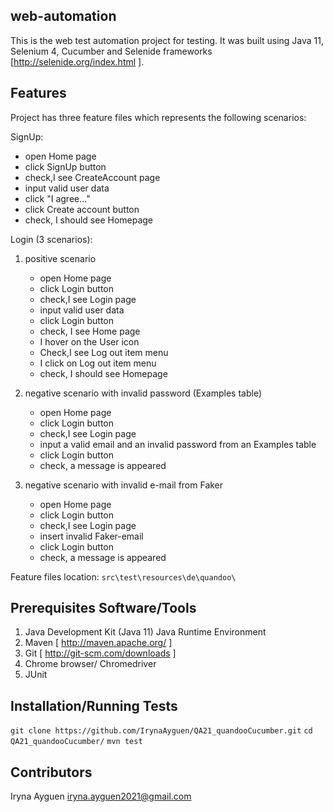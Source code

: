 ## web-automation

This is the web test automation project for testing. It was built using Java 11, Selenium 4, Cucumber and Selenide frameworks [http://selenide.org/index.html ].

## Features

Project has three feature files which represents the following scenarios:

 SignUp:
   * open  Home page
   * click SignUp button
   * check,I see CreateAccount page
   * input valid user data
   * click "I agree..."
   * click Create account button
   * check, I should see Homepage

Login (3 scenarios):

1) positive scenario
   * open  Home page
   * click Login button
   * check,I see Login page
   * input valid user data
   * click Login button
   * check, I see Home page
   * I hover on the User icon
   * Check,I see Log out item menu
   * I click on Log out item menu
   * check, I should see Homepage
   
2) negative scenario with invalid password (Examples table)
   * open  Home page
   * click Login button
   * check,I see Login page
   * input a valid email and an invalid password  from an Examples table
   * click Login button
   * check, a message is appeared
   
3) negative scenario with invalid e-mail from Faker  
   * open  Home page
   * click Login button
   * check,I see Login page
   * insert invalid Faker-email
   * click Login button
   * check, a message is appeared

Feature files location:
`src\test\resources\de\quandoo\`

## Prerequisites Software/Tools

1. Java Development Kit (Java 11)
   Java Runtime Environment
3. Maven [ http://maven.apache.org/ ]
4. Git [ http://git-scm.com/downloads ]
5. Chrome browser/ Chromedriver
6. JUnit

## Installation/Running Tests

`git clone https://github.com/IrynaAyguen/QA21_quandooCucumber.git`
`cd QA21_quandooCucumber/`
`mvn test`

## Contributors

Iryna Ayguen  iryna.ayguen2021@gmail.com
